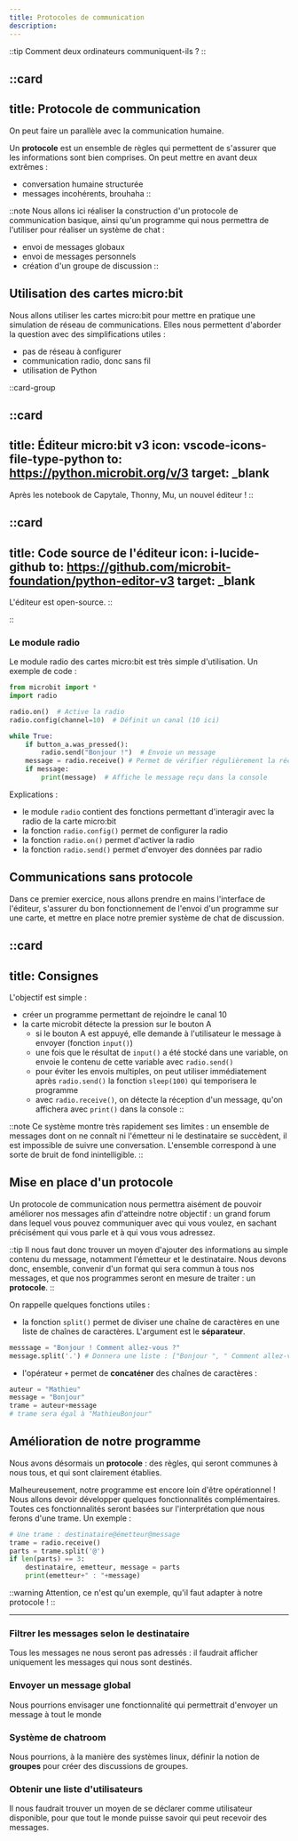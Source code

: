 ```yaml
---
title: Protocoles de communication
description: 
---
```

::tip
Comment deux ordinateurs communiquent-ils ?
::

::card
---
title: Protocole de communication
---
On peut faire un parallèle avec la communication humaine.

Un **protocole** est un ensemble de règles qui permettent de s'assurer que les informations sont bien comprises. On peut mettre en avant deux extrêmes :
- conversation humaine structurée
- messages incohérents, brouhaha
::

::note
Nous allons ici réaliser la construction d'un protocole de communication basique, ainsi qu'un programme qui nous permettra de l'utiliser pour réaliser un système de chat : 
- envoi de messages globaux
- envoi de messages personnels
- création d'un groupe de discussion
::

## Utilisation des cartes micro:bit
Nous allons utiliser les cartes micro:bit pour mettre en pratique une simulation de réseau de communications. Elles nous permettent d'aborder la question avec des simplifications utiles : 
- pas de réseau à configurer
- communication radio, donc sans fil
- utilisation de Python

::card-group

::card
---
title: Éditeur micro:bit v3
icon: vscode-icons-file-type-python
to: https://python.microbit.org/v/3
target: _blank
---
Après les notebook de Capytale, Thonny, Mu, un nouvel éditeur !
::

::card
---
title: Code source de l'éditeur
icon: i-lucide-github
to: https://github.com/microbit-foundation/python-editor-v3
target: _blank
---
L'éditeur est open-source.
::

::

### Le module radio
Le module radio des cartes micro:bit est très simple d'utilisation. Un exemple de code : 

```py
from microbit import *
import radio

radio.on()  # Active la radio
radio.config(channel=10)  # Définit un canal (10 ici)

while True:
    if button_a.was_pressed():
        radio.send("Bonjour !")  # Envoie un message
    message = radio.receive() # Permet de vérifier régulièrement la réception d'un message
    if message:
        print(message)  # Affiche le message reçu dans la console
```

Explications : 
- le module `radio` contient des fonctions permettant d'interagir avec la radio de la carte micro:bit
- la fonction `radio.config()` permet de configurer la radio
- la fonction `radio.on()` permet d'activer la radio
- la fonction `radio.send()` permet d'envoyer des données par radio

## Communications sans protocole
Dans ce premier exercice, nous allons prendre en mains l'interface de l'éditeur, s'assurer du bon fonctionnement de l'envoi d'un programme sur une carte, et mettre en place notre premier système de chat de discussion.

::card
---
title: Consignes
---
L'objectif est simple : 
- créer un programme permettant de rejoindre le canal 10
- la carte microbit détecte la pression sur le bouton A 
    - si le bouton A est appuyé, elle demande à l'utilisateur le message à envoyer (fonction `input()`)
    - une fois que le résultat de `input()` a été stocké dans une variable, on envoie le contenu de cette variable avec `radio.send()`
    - pour éviter les envois multiples, on peut utiliser immédiatement après `radio.send()` la fonction `sleep(100)` qui temporisera le programme
    - avec `radio.receive()`, on détecte la réception d'un message, qu'on affichera avec `print()` dans la console
::

::note
Ce système montre très rapidement ses limites : un ensemble de messages dont on ne connaît ni l'émetteur ni le destinataire se succèdent, il est impossible de suivre une conversation. L'ensemble correspond à une sorte de bruit de fond inintelligible.
::

## Mise en place d'un protocole

Un protocole de communication nous permettra aisément de pouvoir améliorer nos messages afin d'atteindre notre objectif : un grand forum dans lequel vous pouvez communiquer avec qui vous voulez, en sachant précisément qui vous parle et à qui vous vous adressez.

::tip
Il nous faut donc trouver un moyen d'ajouter des informations au simple contenu du message, notamment l'émetteur et le destinataire. Nous devons donc, ensemble, convenir d'un format qui sera commun à tous nos messages, et que nos programmes seront en mesure de traiter : un **protocole**.
::

On rappelle quelques fonctions utiles : 
- la fonction `split()` permet de diviser une chaîne de caractères en une liste de chaînes de caractères. L'argument est le **séparateur**.

```py 
messsage = "Bonjour ! Comment allez-vous ?"
message.split('.') # Donnera une liste : ["Bonjour ", " Comment allez-vous ?"]
```

- l'opérateur `+` permet de **concaténer** des chaînes de caractères :

```py 
auteur = "Mathieu"
message = "Bonjour"
trame = auteur+message 
# trame sera égal à "MathieuBonjour"
```

## Amélioration de notre programme
Nous avons désormais un **protocole** : des règles, qui seront communes à nous tous, et qui sont clairement établies.

Malheureusement, notre programme est encore loin d'être opérationnel ! Nous allons devoir développer quelques fonctionnalités complémentaires. Toutes ces fonctionnalités seront basées sur l'interprétation que nous ferons d'une trame. Un exemple :

```py
# Une trame : destinataire@émetteur@message
trame = radio.receive()
parts = trame.split('@')
if len(parts) == 3:
    destinataire, emetteur, message = parts
    print(emetteur+" : "+message)
```

::warning
Attention, ce n'est qu'un exemple, qu'il faut adapter à notre protocole !
::

---

### Filtrer les messages selon le destinataire
Tous les messages ne nous seront pas adressés : il faudrait afficher uniquement les messages qui nous sont destinés.

### Envoyer un message global
Nous pourrions envisager une fonctionnalité qui permettrait d'envoyer un message à tout le monde

### Système de chatroom
Nous pourrions, à la manière des systèmes linux, définir la notion de **groupes** pour créer des discussions de groupes.

### Obtenir une liste d'utilisateurs
Il nous faudrait trouver un moyen de se déclarer comme utilisateur disponible, pour que tout le monde puisse savoir qui peut recevoir des messages.

